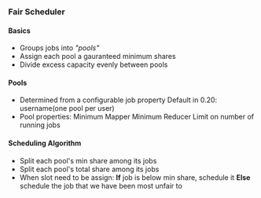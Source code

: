 ### Fair Scheduler
 
 #### Basics
  * Groups jobs into _"pools"_
  * Assign each pool a gauranteed minimum shares
  * Divide excess capacity evenly between pools

 #### Pools
  * Determined from a configurable job property
    Default in 0.20: username(one pool per user)
  * Pool properties:
    Minimum Mapper
    Minimum Reducer
    Limit on number of running jobs

 #### Scheduling Algorithm
  * Split each pool's min share among its jobs
  * Split each pool's total share among its jobs
  * When slot need to be assign:
    __If__ job is below min share, schedule it
    __Else__ schedule the job that we have been most unfair to
